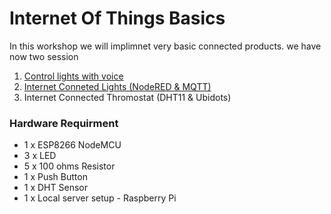# Internet Of Things Basics


In this workshop we will implimnet very basic connected products.  we have now two session

1. [Control lights with voice](Voicecontrolled_light_adafruitio/README.md)
2. [Internet Conneted Lights  (NodeRED & MQTT)](Internetconnectd_light_nodered/README.md)
3. Internet Connected Thromostat (DHT11 & Ubidots)

### Hardware Requirment 

* 1 x ESP8266 NodeMCU
* 3 x LED 
* 5 x 100 ohms Resistor
* 1 x Push Button
* 1 x DHT Sensor 
* 1 x Local server setup - Raspberry Pi 



